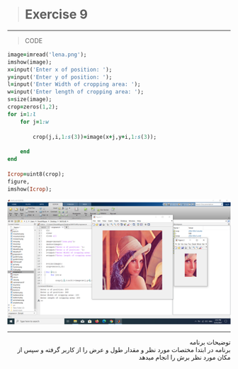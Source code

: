 ># Exercise 9

***
>CODE

```ruby
image=imread('lena.png');
imshow(image);
x=input('Enter x of position: ');
y=input('Enter y of position: ');
l=input('Enter Width of cropping area: ');
w=input('Enter length of cropping area: ');
s=size(image);
crop=zeros(1,2);
for i=1:l
    for j=1:w
        
        crop(j,i,1:s(3))=image(x+j,y+i,1:s(3));

    end
end

Icrop=uint8(crop);
figure,
imshow(Icrop);

```
![alt text](https://github.com/semnan-university-ai/image-processing-class/blob/main/excersiecs/faeze75/9/Screenshot%20(16).png)

***
<div dir="rtl">
توضیحات برنامه <br />
برنامه  در ابتدا مختصات مورد نظر و مقدار طول و عرض را از کاربر گرفته و سپس از مکان مورد نظر برش را انجام میدهد
</div>

